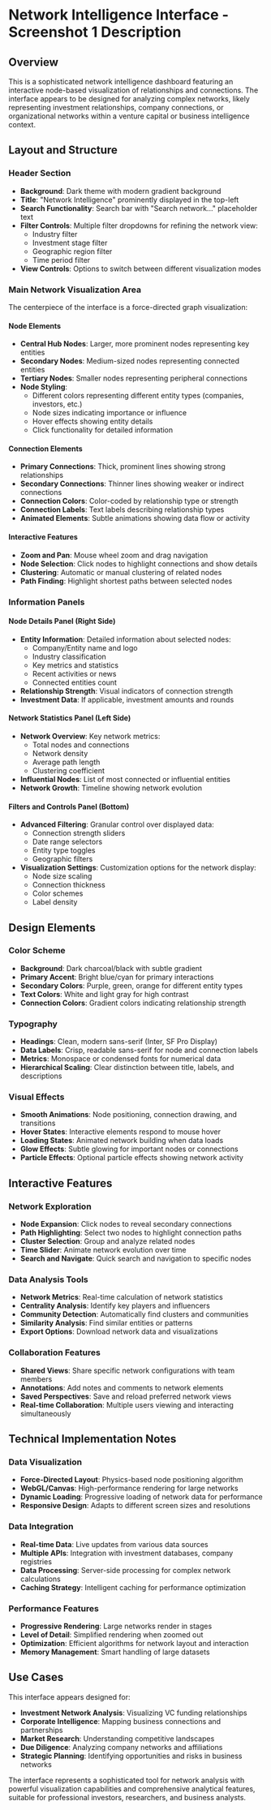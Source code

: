 # Network Intelligence Interface - Screenshot 1 Description

## Overview
This is a sophisticated network intelligence dashboard featuring an interactive node-based visualization of relationships and connections. The interface appears to be designed for analyzing complex networks, likely representing investment relationships, company connections, or organizational networks within a venture capital or business intelligence context.

## Layout and Structure

### Header Section
- **Background**: Dark theme with modern gradient background
- **Title**: "Network Intelligence" prominently displayed in the top-left
- **Search Functionality**: Search bar with "Search network..." placeholder text
- **Filter Controls**: Multiple filter dropdowns for refining the network view:
  - Industry filter
  - Investment stage filter
  - Geographic region filter
  - Time period filter
- **View Controls**: Options to switch between different visualization modes

### Main Network Visualization Area
The centerpiece of the interface is a force-directed graph visualization:

#### Node Elements
- **Central Hub Nodes**: Larger, more prominent nodes representing key entities
- **Secondary Nodes**: Medium-sized nodes representing connected entities
- **Tertiary Nodes**: Smaller nodes representing peripheral connections
- **Node Styling**:
  - Different colors representing different entity types (companies, investors, etc.)
  - Node sizes indicating importance or influence
  - Hover effects showing entity details
  - Click functionality for detailed information

#### Connection Elements
- **Primary Connections**: Thick, prominent lines showing strong relationships
- **Secondary Connections**: Thinner lines showing weaker or indirect connections
- **Connection Colors**: Color-coded by relationship type or strength
- **Connection Labels**: Text labels describing relationship types
- **Animated Elements**: Subtle animations showing data flow or activity

#### Interactive Features
- **Zoom and Pan**: Mouse wheel zoom and drag navigation
- **Node Selection**: Click nodes to highlight connections and show details
- **Clustering**: Automatic or manual clustering of related nodes
- **Path Finding**: Highlight shortest paths between selected nodes

### Information Panels

#### Node Details Panel (Right Side)
- **Entity Information**: Detailed information about selected nodes:
  - Company/Entity name and logo
  - Industry classification
  - Key metrics and statistics
  - Recent activities or news
  - Connected entities count
- **Relationship Strength**: Visual indicators of connection strength
- **Investment Data**: If applicable, investment amounts and rounds

#### Network Statistics Panel (Left Side)
- **Network Overview**: Key network metrics:
  - Total nodes and connections
  - Network density
  - Average path length
  - Clustering coefficient
- **Influential Nodes**: List of most connected or influential entities
- **Network Growth**: Timeline showing network evolution

#### Filters and Controls Panel (Bottom)
- **Advanced Filtering**: Granular control over displayed data:
  - Connection strength sliders
  - Date range selectors
  - Entity type toggles
  - Geographic filters
- **Visualization Settings**: Customization options for the network display:
  - Node size scaling
  - Connection thickness
  - Color schemes
  - Label density

## Design Elements

### Color Scheme
- **Background**: Dark charcoal/black with subtle gradient
- **Primary Accent**: Bright blue/cyan for primary interactions
- **Secondary Colors**: Purple, green, orange for different entity types
- **Text Colors**: White and light gray for high contrast
- **Connection Colors**: Gradient colors indicating relationship strength

### Typography
- **Headings**: Clean, modern sans-serif (Inter, SF Pro Display)
- **Data Labels**: Crisp, readable sans-serif for node and connection labels
- **Metrics**: Monospace or condensed fonts for numerical data
- **Hierarchical Scaling**: Clear distinction between title, labels, and descriptions

### Visual Effects
- **Smooth Animations**: Node positioning, connection drawing, and transitions
- **Hover States**: Interactive elements respond to mouse hover
- **Loading States**: Animated network building when data loads
- **Glow Effects**: Subtle glowing for important nodes or connections
- **Particle Effects**: Optional particle effects showing network activity

## Interactive Features

### Network Exploration
- **Node Expansion**: Click nodes to reveal secondary connections
- **Path Highlighting**: Select two nodes to highlight connection paths
- **Cluster Selection**: Group and analyze related nodes
- **Time Slider**: Animate network evolution over time
- **Search and Navigate**: Quick search and navigation to specific nodes

### Data Analysis Tools
- **Network Metrics**: Real-time calculation of network statistics
- **Centrality Analysis**: Identify key players and influencers
- **Community Detection**: Automatically find clusters and communities
- **Similarity Analysis**: Find similar entities or patterns
- **Export Options**: Download network data and visualizations

### Collaboration Features
- **Shared Views**: Share specific network configurations with team members
- **Annotations**: Add notes and comments to network elements
- **Saved Perspectives**: Save and reload preferred network views
- **Real-time Collaboration**: Multiple users viewing and interacting simultaneously

## Technical Implementation Notes

### Data Visualization
- **Force-Directed Layout**: Physics-based node positioning algorithm
- **WebGL/Canvas**: High-performance rendering for large networks
- **Dynamic Loading**: Progressive loading of network data for performance
- **Responsive Design**: Adapts to different screen sizes and resolutions

### Data Integration
- **Real-time Data**: Live updates from various data sources
- **Multiple APIs**: Integration with investment databases, company registries
- **Data Processing**: Server-side processing for complex network calculations
- **Caching Strategy**: Intelligent caching for performance optimization

### Performance Features
- **Progressive Rendering**: Large networks render in stages
- **Level of Detail**: Simplified rendering when zoomed out
- **Optimization**: Efficient algorithms for network layout and interaction
- **Memory Management**: Smart handling of large datasets

## Use Cases
This interface appears designed for:
- **Investment Network Analysis**: Visualizing VC funding relationships
- **Corporate Intelligence**: Mapping business connections and partnerships
- **Market Research**: Understanding competitive landscapes
- **Due Diligence**: Analyzing company networks and affiliations
- **Strategic Planning**: Identifying opportunities and risks in business networks

The interface represents a sophisticated tool for network analysis with powerful visualization capabilities and comprehensive analytical features, suitable for professional investors, researchers, and business analysts.